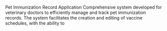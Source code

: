 Pet Immunization Record Application  Comprehensive system developed for veterinary doctors to efficiently manage and track pet immunization records. The system facilitates the creation and editing of vaccine schedules, with the ability to 
